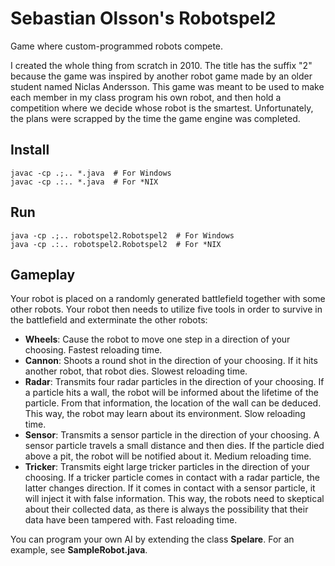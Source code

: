 Sebastian Olsson's Robotspel2
==========

Game where custom-programmed robots compete.

I created the whole thing from scratch in 2010. The title has the suffix "2" because the game was inspired by
another robot game made by an older student named Niclas Andersson. This game was meant to be used to make each
member in my class program his own robot, and then hold a competition where we decide whose robot is the smartest.
Unfortunately, the plans were scrapped by the time the game engine was completed.

## Install
```
javac -cp .;.. *.java  # For Windows
javac -cp .:.. *.java  # For *NIX
```

## Run
```
java -cp .;.. robotspel2.Robotspel2  # For Windows
java -cp .:.. robotspel2.Robotspel2  # For *NIX
```

## Gameplay
Your robot is placed on a randomly generated battlefield together with some other robots. Your robot then needs
to utilize five tools in order to survive in the battlefield and exterminate the other robots:
* **Wheels**: Cause the robot to move one step in a direction of your choosing. Fastest reloading time.
* **Cannon**: Shoots a round shot in the direction of your choosing. If it hits another robot, that robot dies.
Slowest reloading time.
* **Radar**: Transmits four radar particles in the direction of your choosing. If a particle hits a wall, the robot will
be informed about the lifetime of the particle. From that information, the location of the wall can be deduced.
This way, the robot may learn about its environment. Slow reloading time.
* **Sensor**: Transmits a sensor particle in the direction of your choosing. A sensor particle travels a small distance
and then dies. If the particle died above a pit, the robot will be notified about it. Medium reloading time.
* **Tricker**: Transmits eight large tricker particles in the direction of your choosing. If a tricker particle comes in
contact with a radar particle, the latter changes direction. If it comes in contact with a sensor particle, it will
inject it with false information. This way, the robots need to skeptical about their collected data, as there is always
the possibility that their data have been tampered with.
Fast reloading time.

You can program your own AI by extending the class **Spelare**. For an example, see **SampleRobot.java**.
